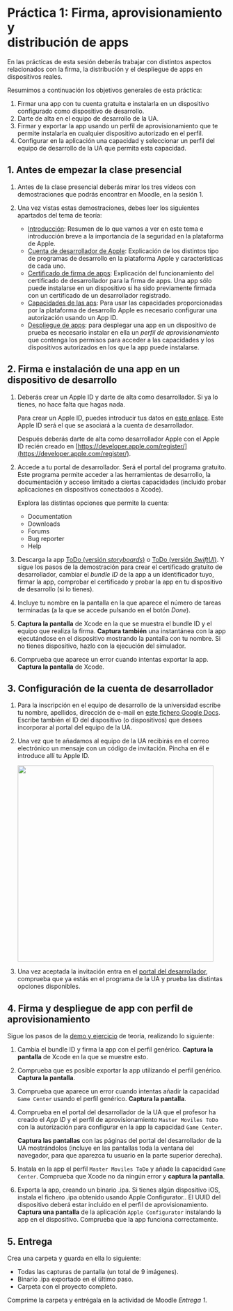 # Práctica 1: Firma, aprovisionamiento y <br/> distribución de apps

En las prácticas de esta sesión deberás trabajar con distintos
aspectos relacionados con la firma, la distribución y el despliegue de
apps en dispositivos reales.

Resumimos a continuación los objetivos generales de esta práctica:

1. Firmar una app con tu cuenta gratuita e instalarla en un
   dispositivo configurado como dispositivo de desarrollo.
2. Darte de alta en el equipo de desarrollo de la UA.
3. Firmar y exportar la app usando un perfil de aprovisionamiento que
   te permite instalarla en cualquier dispositivo autorizado en el
   perfil.
4. Configurar en la aplicación una capacidad y seleccionar un perfil
   del equipo de desarrollo de la UA que permita esta capacidad.

## 1. Antes de empezar la clase presencial ##

1. Antes de la clase presencial deberás mirar los tres vídeos con
demostraciones que podrás encontrar en Moodle, en la sesión 1.

2. Una vez vistas estas demostraciones, debes leer los
   siguientes apartados del tema de teoría:

    - [Introducción](https://malozano.github.io/apuntes-spm-ios/teoria/firma-aprovisionamiento/firma-aprovisionamiento.html#introduccion):
     Resumen de lo que vamos a ver en este tema e introducción breve a
     la importancia de la seguridad en la plataforma de Apple.
    - [Cuenta de desarrollador de Apple](https://malozano.github.io/apuntes-spm-ios/teoria/firma-aprovisionamiento/firma-aprovisionamiento.html#cuenta-de-desarrollador-de-apple):
     Explicación de los distintos tipo de programas de desarrollo en
     la plataforma Apple y características de cada uno.
    - [Certificado de firma de
      apps](https://malozano.github.io/apuntes-spm-ios/teoria/firma-aprovisionamiento/firma-aprovisionamiento.html#certificados): Explicación del funcionamiento del certificado de desarrollador
      para la firma de apps. Una app sólo puede instalarse en un
      dispositivo si ha sido previamente firmada con un certificado de
      un desarrollador registrado.
    - [Capacidades de las
      aps](https://malozano.github.io/apuntes-spm-ios/teoria/firma-aprovisionamiento/firma-aprovisionamiento.html#capacidades-de-las-apps):
      Para usar las capacidades proporcionadas por la plataforma de
      desarrollo Apple es necesario configurar una autorización usando
      un App ID.
    - [Despliegue de
      apps](https://malozano.github.io/apuntes-spm-ios/teoria/firma-aprovisionamiento/firma-aprovisionamiento.html#despliegue-de-apps-en-dispositivos-de-prueba):
      para desplegar una app en un dispositivo de prueba es necesario instalar en ella un _perfil de
      aprovisionamiento_ que contenga los permisos para acceder a las
      capacidades y los dispositivos autorizados en los que la app
      puede instalarse.

## 2. Firma e instalación de una app en un dispositivo de desarrollo ##

1. Deberás crear un Apple ID y darte de alta como desarrollador. Si ya lo tienes, no hace falta que hagas
nada.

    Para crear un Apple ID, puedes introducir tus datos en [este
    enlace](https://appleid.apple.com/account?localang=es_es). Este
    Apple ID será el que se asociará a la cuenta de desarrollador.

    Después deberás darte de alta como desarrollador Apple con el Apple ID
    recién creado en [https://developer.apple.com/register/](https://developer.apple.com/register/).

2. Accede a tu portal de desarrollador. Será el portal del programa
   gratuito. Este programa permite acceder a las herramientas de
   desarrollo, la documentación y acceso limitado a ciertas
   capacidades (incluido probar aplicaciones en dispositivos
   conectados a Xcode).

    Explora las distintas opciones que permite la cuenta:

    - Documentation
    - Downloads
    - Forums
    - Bug reporter
    - Help

3. Descarga la app
   [ToDo (versión _storyboards_)](https://github.com/malozano/apuntes-spm-ios/raw/master/apps/ToDo.zip) o [ToDo (versión _SwiftUI_)](https://github.com/malozano/apuntes-spm-ios/raw/master/apps/ToDoSwiftUI.zip). Y
   sigue los pasos de la demostración para crear el certificado
   gratuito de desarrollador, cambiar el _bundle ID_ de la app a un
   identificador tuyo, firmar la app, comprobar el certificado y
   probar la app en tu dispositivo de desarrollo (si lo tienes).

4. Incluye tu nombre en la pantalla en la que aparece el número de
   tareas terminadas (a la que se accede pulsando en el botón _Done_).

5. **Captura la pantalla** de Xcode en la que se muestra el bundle ID y el
   equipo que realiza la firma. **Captura también** una instantánea con la
   app ejecutándose en el dispositivo mostrando la pantalla con tu
   nombre. Si no tienes dispositivo, hazlo con la ejecución del
   simulador. 
   
6. Comprueba que aparece un error cuando intentas exportar la
   app. **Captura la pantalla** de Xcode.
   
## 3. Configuración de la cuenta de desarrollador ##

1. Para la inscripción en el equipo de desarrollo de la universidad
   escribe tu nombre, apellidos, dirección de e-mail en [este fichero
   Google
   Docs](https://docs.google.com/document/d/1-fgqgzKNPpo4--PGUvrsnXTe_ABA04gLcpv8rtJd9D0/edit?usp=sharing). Escribe
   también el ID del dispositivo (o dispositivos) que desees
   incorporar al portal del equipo de la UA.

2. Una vez que te añadamos al equipo de la UA recibirás en el correo
   electrónico un mensaje con un código de invitación. Pincha en él e
   introduce allí tu Apple ID.

   <img src="imagenes/member-invitation.png" width="450px"/>

3.   Una vez aceptada la invitación entra en el [portal del
   desarrollador](https://developer.apple.com/account/), comprueba que
   ya estás en el programa de la UA y prueba las distintas opciones 
   disponibles. 

## 4. Firma y despliegue de app con perfil de aprovisionamiento ##

Sigue los pasos de la [demo y
   ejercicio](https://malozano.github.io/apuntes-spm-ios/teoria/firma-aprovisionamiento/firma-aprovisionamiento.html#demo-y-ejercicio)
   de teoría, realizando lo siguiente:

1. Cambia el bundle ID y firma la app con el perfil genérico. **Captura
   la pantalla** de Xcode en la que se muestre esto.
   
2.  Comprueba que es posible exportar la app utilizando el perfil
    genérico. **Captura la pantalla**.
   
3. Comprueba que aparece un error cuando intentas añadir la capacidad
   `Game Center` usando el perfil genérico. **Captura la pantalla**.

4. Comprueba en el portal del desarrollador de la UA que el
   profesor ha creado el _App ID_ y el perfil de aprovisionamiento `Master
   Moviles ToDo` con la autorización para configurar en la app la
   capacidad `Game Center`.

   **Captura las pantallas** con las páginas del portal del
   desarrollador de la UA mostrándolos (incluye en las pantallas
   toda la ventana del navegador, para que aparezca tu usuario en
   la parte superior derecha).
   
5. Instala en la app el perfil `Master Moviles ToDo` y añade la
   capacidad `Game Center`. Comprueba que Xcode no da ningún error y
   **captura la pantalla**.

6. Exporta la app, creando un binario .ipa. Si tienes algún
   dispositivo iOS, instala el fichero .ipa obtenido usando Apple
   Configurator.. El UUID del dispositivo deberá estar incluido en el
   perfil de aprovisionamiento. **Captura una pantalla** de la aplicación
   `Apple Configurator` instalando la app en el
   dispositivo. Comprueba que la app funciona correctamente.

## 5. Entrega ##

Crea una carpeta y guarda en ella lo siguiente:

- Todas las capturas de pantalla (un total de 9 imágenes).
- Binario .ipa exportado en el último paso.
- Carpeta con el proyecto completo.

Comprime la carpeta y entrégala en la actividad de Moodle _Entrega 1_.


